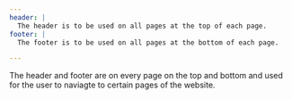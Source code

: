 ```yaml
---
header: |
  The header is to be used on all pages at the top of each page.
footer: |
  The footer is to be used on all pages at the bottom of each page.

---
```


The header and footer are on every page on the top and bottom and used for the user to naviagte to certain pages of the website.
